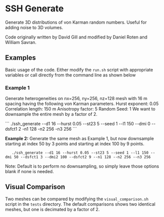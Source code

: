 # SSH Generate

Generate 3D distributions of von Karman random numbers. Useful for adding noise
to 3D volumes.

Code originally written by David Gill and modified by Daniel Roten and William
Savran.

## Examples
Basic usage of the code. Either modify the `run.sh` script with appropriate variables or call
directly from the command line as shown below

### Example 1
  <p>
   Generate heterogeneities on nx=256, ny=256, nz=128 mesh with 16 m spacing
   having the following von Karman parameters.
       Hurst exponent: 0.05
       Correlation length: 150 m
       Anisotropy factor: 5
       Random Seed: 1
   We want to downsample the entire mesh by a factor of 2.  
   </p>
   ```
      ./ssh_generate --d1 16 --hurst 0.05 --st23 5 --seed 1 --l1 150 --dmi 0 --dsfct1 2 -n1 128 -n2 256 -n3 256
 ```

 <b>Example  2:</b>
   Generate the same mesh as Example 1, but now downsample starting at index 50 by 3 points and starting at index 100 by 9 points.

       ./ssh_generate --d1 16 --hurst 0.05 --st23 5 --seed 1 --l1 150 --dmi 50 --dsfct1 3 --dmi2 100 --dsfct2 9 --n1 128 --n2 256 --n3 256

 Note:
   Default is to perform no downsampling, so simply leave those options blank if none is needed.

## Visual Comparison
Two meshes can be compared by modifying the `visual_comparison.sh` script in the `tests` directory. The default comparisons shows two identical meshes, but one is decimated by a factor of 2.
